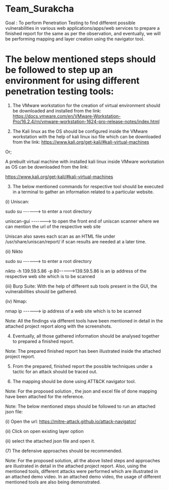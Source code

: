 # Team_Surakcha
Goal : To perform Penetration Testing to find different possible vulnerabilities in various web applications/apps/web services to prepare a finished report for the
same as per the observation, and eventually, we will be performing mapping and layer creation using the navigator tool.

# The below mentioned steps should be followed to step up an environment for using different penetration testing tools:

1. The VMware workstation for the creation of virtual environment should be downloaded and installed from the link:
https://docs.vmware.com/en/VMware-Workstation-Pro/16.2.4/rn/vmware-workstation-1624-pro-release-notes/index.html

2. The Kali linux as the OS should be configured inside the VMware workstation with the help of kali linux iso file which can be downloaded from the link:
https://www.kali.org/get-kali/#kali-virtual-machines

Or;

A prebuilt virtual machine with installed kali linux inside VMware workstation as OS can be downloaded from the link:

https://www.kali.org/get-kali/#kali-virtual-machines

3. The below mentioned commands for respective tool should be executed in a terminal to gather an information related to a particular website.

(i) Uniscan: 

sudo su ------> to enter a root directory

uniscan-gui -------> to open the front end of uniscan scanner where we can mention the url of the respective web site

Uniscan also saves each scan as an HTML file under /usr/share/uniscan/report/ if scan results are needed at a later time.

(ii) Nikto

sudo su ------> to enter a root directory

nikto -h 139.59.5.86 -p 80----->139.59.5.86 is an ip address of the respective web site which is to be scanned

(iii) Burp Suite: 
With the help of different sub tools present in the GUI, the vulnerabilities should be gathered.


(iv) Nmap:

nmap ip ------> ip address of a web site which is to be scanned

Note: All the findings via different tools have been mentioned in detail in the attached project report along with the screenshots.

4. Eventually, all those gathered information should be analysed together to prepared a finished report.

Note: The prepared finished report has been illustrated inside the attached project report.

5. From the prepared, finished report the possible techniques under a tactic for an attack should be traced out.

6. The mapping should be done using ATT&CK navigator tool.

Note: For the proposed solution , the json and excel file of done mapping have been attached for the reference.

Note: The below mentioned steps should be followed to run an attached json file:

(i) Open the url: https://mitre-attack.github.io/attack-navigator/

(ii) Click on open existing layer option

(ii) select the attached json file and open it.

(7) The defensive approaches should be recommended.


Note: For the proposed solution, all the above listed steps and approaches are illustrated in detail in the attached project report. Also, using the mentioned tools,
different attacks were performed which are illustrated in an attached demo video. In an attached demo video, the usage of different mentioned tools are also being
demonstrated.

